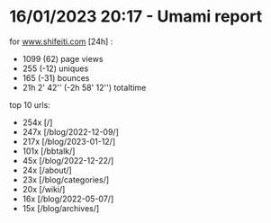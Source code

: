 # 16/01/2023 20:17 - Umami report
for www.shifeiti.com [24h] :

 - 1099 (62) page views
 - 255 (-12) uniques
 - 165 (-31) bounces
 - 21h 2' 42'' (-2h 58' 12'') totaltime


top 10 urls:
 - 254x [/]
 - 247x [/blog/2022-12-09/]
 - 217x [/blog/2023-01-12/]
 - 101x [/bbtalk/]
 - 45x [/blog/2022-12-22/]
 - 24x [/about/]
 - 23x [/blog/categories/]
 - 20x [/wiki/]
 - 16x [/blog/2022-05-07/]
 - 15x [/blog/archives/]


